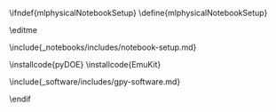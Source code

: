 \ifndef{mlphysicalNotebookSetup}
\define{mlphysicalNotebookSetup}

\editme


\include{_notebooks/includes/notebook-setup.md}

\installcode{pyDOE}
\installcode{EmuKit}

\include{_software/includes/gpy-software.md}

\endif
